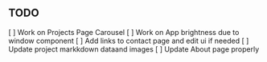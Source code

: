 ## TODO
[ ] Work on Projects Page Carousel
[ ] Work on App brightness due to window component
[ ] Add links to contact page and edit ui if needed
[ ] Update project markkdown dataand images
[ ] Update About page properly